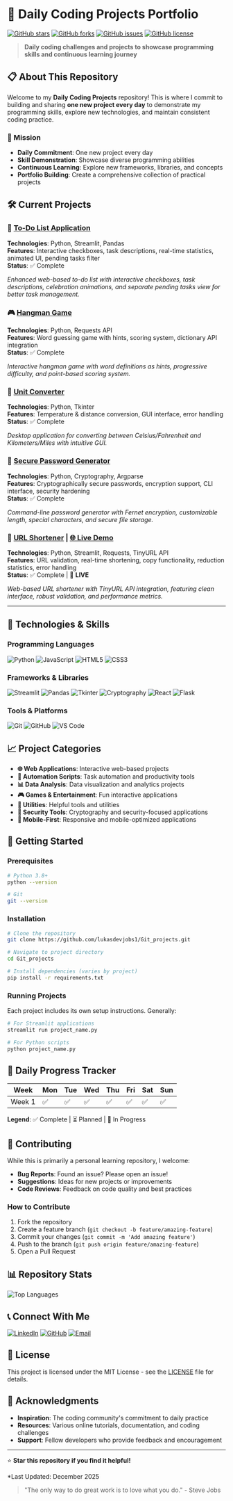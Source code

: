 # 🚀 Daily Coding Projects Portfolio

[![GitHub stars](https://img.shields.io/github/stars/lukasdevjobs1/Git_projects?style=social)](https://github.com/lukasdevjobs1/Git_projects/stargazers)
[![GitHub forks](https://img.shields.io/github/forks/lukasdevjobs1/Git_projects?style=social)](https://github.com/lukasdevjobs1/Git_projects/network/members)
[![GitHub issues](https://img.shields.io/github/issues/lukasdevjobs1/Git_projects)](https://github.com/lukasdevjobs1/Git_projects/issues)
[![GitHub license](https://img.shields.io/github/license/lukasdevjobs1/Git_projects)](https://github.com/lukasdevjobs1/Git_projects/blob/main/LICENSE)

> **Daily coding challenges and projects to showcase programming skills and continuous learning journey**

## 📋 About This Repository

Welcome to my **Daily Coding Projects** repository! This is where I commit to building and sharing **one new project every day** to demonstrate my programming skills, explore new technologies, and maintain consistent coding practice.

### 🎯 Mission
- **Daily Commitment**: One new project every day
- **Skill Demonstration**: Showcase diverse programming abilities
- **Continuous Learning**: Explore new frameworks, libraries, and concepts
- **Portfolio Building**: Create a comprehensive collection of practical projects

## 🛠️ Current Projects

### 📝 [To-Do List Application](./to_do_list.py)
**Technologies**: Python, Streamlit, Pandas  
**Features**: Interactive checkboxes, task descriptions, real-time statistics, animated UI, pending tasks filter  
**Status**: ✅ Complete

*Enhanced web-based to-do list with interactive checkboxes, task descriptions, celebration animations, and separate pending tasks view for better task management.*

### 🎮 [Hangman Game](./hangman_game.py)
**Technologies**: Python, Requests API  
**Features**: Word guessing game with hints, scoring system, dictionary API integration  
**Status**: ✅ Complete

*Interactive hangman game with word definitions as hints, progressive difficulty, and point-based scoring system.*

### 🔄 [Unit Converter](./unit_converter.py)
**Technologies**: Python, Tkinter  
**Features**: Temperature & distance conversion, GUI interface, error handling  
**Status**: ✅ Complete

*Desktop application for converting between Celsius/Fahrenheit and Kilometers/Miles with intuitive GUI.*

### 🔐 [Secure Password Generator](./passwords_generator.py)
**Technologies**: Python, Cryptography, Argparse  
**Features**: Cryptographically secure passwords, encryption support, CLI interface, security hardening  
**Status**: ✅ Complete

*Command-line password generator with Fernet encryption, customizable length, special characters, and secure file storage.*

### 🔗 [URL Shortener](./url_shortener.py) | [🌐 Live Demo](https://shortzurl.streamlit.app/)
**Technologies**: Python, Streamlit, Requests, TinyURL API  
**Features**: URL validation, real-time shortening, copy functionality, reduction statistics, error handling  
**Status**: ✅ Complete | 🚀 **LIVE**

*Web-based URL shortener with TinyURL API integration, featuring clean interface, robust validation, and performance metrics.*

---

## 🔧 Technologies & Skills

### Programming Languages
![Python](https://img.shields.io/badge/Python-3776AB?style=for-the-badge&logo=python&logoColor=white)
![JavaScript](https://img.shields.io/badge/JavaScript-F7DF1E?style=for-the-badge&logo=javascript&logoColor=black)
![HTML5](https://img.shields.io/badge/HTML5-E34F26?style=for-the-badge&logo=html5&logoColor=white)
![CSS3](https://img.shields.io/badge/CSS3-1572B6?style=for-the-badge&logo=css3&logoColor=white)

### Frameworks & Libraries
![Streamlit](https://img.shields.io/badge/Streamlit-FF4B4B?style=for-the-badge&logo=streamlit&logoColor=white)
![Pandas](https://img.shields.io/badge/Pandas-150458?style=for-the-badge&logo=pandas&logoColor=white)
![Tkinter](https://img.shields.io/badge/Tkinter-306998?style=for-the-badge&logo=python&logoColor=white)
![Cryptography](https://img.shields.io/badge/Cryptography-FF6B35?style=for-the-badge&logo=python&logoColor=white)
![React](https://img.shields.io/badge/React-20232A?style=for-the-badge&logo=react&logoColor=61DAFB)
![Flask](https://img.shields.io/badge/Flask-000000?style=for-the-badge&logo=flask&logoColor=white)

### Tools & Platforms
![Git](https://img.shields.io/badge/Git-F05032?style=for-the-badge&logo=git&logoColor=white)
![GitHub](https://img.shields.io/badge/GitHub-100000?style=for-the-badge&logo=github&logoColor=white)
![VS Code](https://img.shields.io/badge/VS_Code-007ACC?style=for-the-badge&logo=visual-studio-code&logoColor=white)

## 📈 Project Categories

- **🌐 Web Applications**: Interactive web-based projects
- **🤖 Automation Scripts**: Task automation and productivity tools
- **📊 Data Analysis**: Data visualization and analytics projects
- **🎮 Games & Entertainment**: Fun interactive applications
- **🔧 Utilities**: Helpful tools and utilities
- **🔐 Security Tools**: Cryptography and security-focused applications
- **📱 Mobile-First**: Responsive and mobile-optimized applications

## 🚀 Getting Started

### Prerequisites
```bash
# Python 3.8+
python --version

# Git
git --version
```

### Installation
```bash
# Clone the repository
git clone https://github.com/lukasdevjobs1/Git_projects.git

# Navigate to project directory
cd Git_projects

# Install dependencies (varies by project)
pip install -r requirements.txt
```

### Running Projects
Each project includes its own setup instructions. Generally:

```bash
# For Streamlit applications
streamlit run project_name.py

# For Python scripts
python project_name.py
```

## 📅 Daily Progress Tracker

| Week | Mon | Tue | Wed | Thu | Fri | Sat | Sun |
|------|-----|-----|-----|-----|-----|-----|-----|
| Week 1 | ✅ | ✅ | ✅ | ✅ | ✅ | ✅ | ✅ |

**Legend**: ✅ Complete | ⏳ Planned | 🚧 In Progress

## 🤝 Contributing

While this is primarily a personal learning repository, I welcome:

- **Bug Reports**: Found an issue? Please open an issue!
- **Suggestions**: Ideas for new projects or improvements
- **Code Reviews**: Feedback on code quality and best practices

### How to Contribute
1. Fork the repository
2. Create a feature branch (`git checkout -b feature/amazing-feature`)
3. Commit your changes (`git commit -m 'Add amazing feature'`)
4. Push to the branch (`git push origin feature/amazing-feature`)
5. Open a Pull Request

## 📊 Repository Stats



![Top Languages](https://github-readme-stats.vercel.app/api/top-langs/?username=lukasdevjobs1&layout=compact&theme=dark)

## 📞 Connect With Me

[![LinkedIn](https://img.shields.io/badge/LinkedIn-0077B5?style=for-the-badge&logo=linkedin&logoColor=white)](https://linkedin.com/in/lukas-gomes-4470a2269/)
[![GitHub](https://img.shields.io/badge/GitHub-100000?style=for-the-badge&logo=github&logoColor=white)](https://github.com/lukasdevjobs1)
[![Email](https://img.shields.io/badge/Email-D14836?style=for-the-badge&logo=gmail&logoColor=white)](mailto:luk.devjobs@gmail.com)

## 📄 License

This project is licensed under the MIT License - see the [LICENSE](LICENSE) file for details.

## 🙏 Acknowledgments

- **Inspiration**: The coding community's commitment to daily practice
- **Resources**: Various online tutorials, documentation, and coding challenges
- **Support**: Fellow developers who provide feedback and encouragement

---

⭐ **Star this repository if you find it helpful!**

*Last Updated: December 2025

> "The only way to do great work is to love what you do." - Steve Jobs

